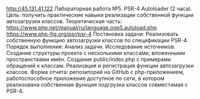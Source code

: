 http://45.131.41.122
Лабораторная работа №5. PSR-4 Autoloader (2 часа).
Цель: получить практические навыки реализации собственной функции автозагрузки классов.
Теоретическая часть:
https://www.php.net/manual/ru/language.oop5.autoload.php
https://www.php-fig.org/psr/psr-4
Постановка задачи: Реализовать собственную функцию автозагрузки классов по спецификации PSR-4.
Порядок выполнения:
Анализ задачи.
Исследование источников.
Создание структуры проекта с несколькими классами, вложенными пространствами имён.
Создание public/index.php с примерами обращений к классам.
Реализация и регистрация функции автозагрузки классов.
Форма отчета: репозиторий на GitHub с php-приложением, работоспособное приложение доступное по сети,
в котором реализована собственная функция подгрузки классов совместимая с PSR-4.
